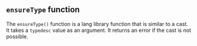 ## `ensureType` function

The `ensureType()` function is a lang library function that is similar to a cast. It takes a `typedesc` value as an argument. It returns an error if the cast is not possible.